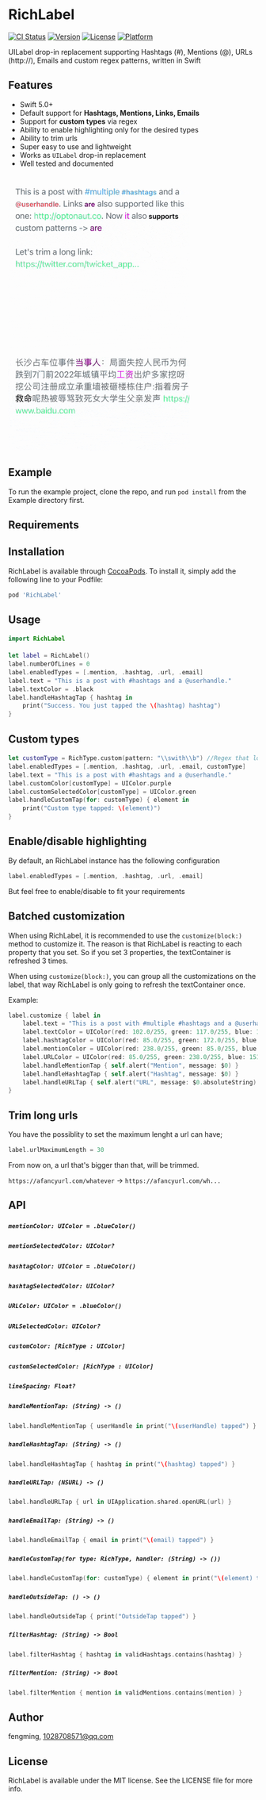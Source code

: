 # RichLabel

[![CI Status](https://img.shields.io/travis/fengming/RichLabel.svg?style=flat)](https://travis-ci.org/fengming/RichLabel)
[![Version](https://img.shields.io/cocoapods/v/RichLabel.svg?style=flat)](https://cocoapods.org/pods/RichLabel)
[![License](https://img.shields.io/cocoapods/l/RichLabel.svg?style=flat)](https://cocoapods.org/pods/RichLabel)
[![Platform](https://img.shields.io/cocoapods/p/RichLabel.svg?style=flat)](https://cocoapods.org/pods/RichLabel)

UILabel drop-in replacement supporting Hashtags (#), Mentions (@), URLs (http://), Emails and custom regex patterns, written in Swift

## Features

* Swift 5.0+
* Default support for **Hashtags, Mentions, Links, Emails**
* Support for **custom types** via regex
* Ability to enable highlighting only for the desired types
* Ability to trim urls
* Super easy to use and lightweight
* Works as `UILabel` drop-in replacement
* Well tested and documented

![](Example/demo.gif)

## Example

To run the example project, clone the repo, and run `pod install` from the Example directory first.

## Requirements

## Installation

RichLabel is available through [CocoaPods](https://cocoapods.org). To install
it, simply add the following line to your Podfile:

```ruby
pod 'RichLabel'
```
## Usage

```swift
import RichLabel

let label = RichLabel()
label.numberOfLines = 0
label.enabledTypes = [.mention, .hashtag, .url, .email]
label.text = "This is a post with #hashtags and a @userhandle."
label.textColor = .black
label.handleHashtagTap { hashtag in
    print("Success. You just tapped the \(hashtag) hashtag")
}
```

## Custom types

```swift
let customType = RichType.custom(pattern: "\\swith\\b") //Regex that looks for "with"
label.enabledTypes = [.mention, .hashtag, .url, .email, customType]
label.text = "This is a post with #hashtags and a @userhandle."
label.customColor[customType] = UIColor.purple
label.customSelectedColor[customType] = UIColor.green
label.handleCustomTap(for: customType) { element in
    print("Custom type tapped: \(element)")
}
```

## Enable/disable highlighting

By default, an RichLabel instance has the following configuration

```swift
label.enabledTypes = [.mention, .hashtag, .url, .email]
```

But feel free to enable/disable to fit your requirements

## Batched customization

When using RichLabel, it is recommended to use the `customize(block:)` method to customize it. The reason is that RichLabel is reacting to each property that you set. So if you set 3 properties, the textContainer is refreshed 3 times.

When using `customize(block:)`, you can group all the customizations on the label, that way RichLabel is only going to refresh the textContainer once.

Example:

```swift
label.customize { label in
    label.text = "This is a post with #multiple #hashtags and a @userhandle."
    label.textColor = UIColor(red: 102.0/255, green: 117.0/255, blue: 127.0/255, alpha: 1)
    label.hashtagColor = UIColor(red: 85.0/255, green: 172.0/255, blue: 238.0/255, alpha: 1)
    label.mentionColor = UIColor(red: 238.0/255, green: 85.0/255, blue: 96.0/255, alpha: 1)
    label.URLColor = UIColor(red: 85.0/255, green: 238.0/255, blue: 151.0/255, alpha: 1)
    label.handleMentionTap { self.alert("Mention", message: $0) }
    label.handleHashtagTap { self.alert("Hashtag", message: $0) }
    label.handleURLTap { self.alert("URL", message: $0.absoluteString) }
}
```

## Trim long urls

You have the possiblity to set the maximum lenght a url can have;

```swift
label.urlMaximumLength = 30
```

From now on, a url that's bigger than that, will be trimmed.

`https://afancyurl.com/whatever` -> `https://afancyurl.com/wh...`

## API

##### `mentionColor: UIColor = .blueColor()`
##### `mentionSelectedColor: UIColor?`
##### `hashtagColor: UIColor = .blueColor()`
##### `hashtagSelectedColor: UIColor?`
##### `URLColor: UIColor = .blueColor()`
##### `URLSelectedColor: UIColor?`
##### `customColor: [RichType : UIColor]`
##### `customSelectedColor: [RichType : UIColor]`
##### `lineSpacing: Float?`

##### `handleMentionTap: (String) -> ()`

```swift
label.handleMentionTap { userHandle in print("\(userHandle) tapped") }
```

##### `handleHashtagTap: (String) -> ()`

```swift
label.handleHashtagTap { hashtag in print("\(hashtag) tapped") }
```

##### `handleURLTap: (NSURL) -> ()`

```swift
label.handleURLTap { url in UIApplication.shared.openURL(url) }
```

##### `handleEmailTap: (String) -> ()`

```swift
label.handleEmailTap { email in print("\(email) tapped") }
```

##### `handleCustomTap(for type: RichType, handler: (String) -> ())`

```swift
label.handleCustomTap(for: customType) { element in print("\(element) tapped") }
```

##### `handleOutsideTap: () -> ()`

```swift
label.handleOutsideTap { print("OutsideTap tapped") }
```

##### `filterHashtag: (String) -> Bool`

```swift
label.filterHashtag { hashtag in validHashtags.contains(hashtag) }
```

##### `filterMention: (String) -> Bool`

```swift
label.filterMention { mention in validMentions.contains(mention) }
```


## Author

fengming, 1028708571@qq.com

## License

RichLabel is available under the MIT license. See the LICENSE file for more info.
